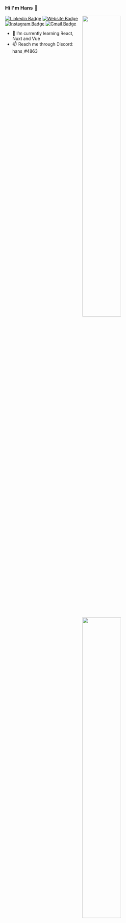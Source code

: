 ### Hi I'm Hans 👋
<img width="50%" align="right" src="https://github-readme-stats.vercel.app/api?username=xhanwt&count_private=true&show_icons=true&theme=dark&hide_border=true&include_all_commits=true">
<img width="50%" height="1px" align="right" src="https://i.imgur.com/DkKayja.png">
<img width="50%" align="right" src="https://github-readme-stats.vercel.app/api/top-langs/?username=xhanwt&theme=dark&hide_border=true&layout=compact">

[![Linkedin Badge](https://img.shields.io/badge/-hanwt-blue?style=flat&logo=Linkedin&logoColor=white&link=https://www.linkedin.com/in/hanwt/)](https://www.linkedin.com/in/hanwt/)
[![Website Badge](https://img.shields.io/badge/-hansdev.xyz-47CCCC?style=flat&logo=Google-Chrome&logoColor=white&link=https://hansdev.xyz)](https://hansdev.xyz)
[![Instagram Badge](https://img.shields.io/badge/-@hanwt_-purple?style=flat&logo=instagram&logoColor=white&link=https://instagram.com/hanwt_/)](https://instagram.com/hanwt_)
[![Gmail Badge](https://img.shields.io/badge/-me@hansdev.xyz-c14438?style=flat&logo=Gmail&logoColor=white&link=mailto:me@hansdev.xyz)](mailto:me@hansdev.xyz)

- 🌱 I’m currently learning React, Nuxt and Vue
- 📫 Reach me through Discord: hans_#4863
